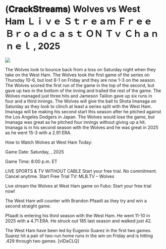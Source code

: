 # (𝐂𝐫𝐚𝐜𝐤𝐒𝐭𝐫𝐞𝐚𝐦𝐬) Wolves vs West Ham Ｌｉｖｅ Ｓｔｒｅａｍ Ｆｒｅｅ Ｂｒｏａｄｃａｓｔ ＯＮ Ｔｖ Ｃｈａｎｎｅｌ , 2025  
  
  
[![](https://i.imgur.com/qSNzIqt.png)](https://movie.rssnews.media/ukmqlHSlc.php)  
  
The Wolves look to bounce back from a loss on Saturday night when they take on the West Ham. The Wolves took the first game of the series on Thursday 10-6, but lost 8-1 on Friday and they are now 1-3 on the season. The Wolves scored the first run of the game in the top of the second, but gave up two in the bottom of the inning and trailed the rest of the game. The Wolves managed just three hits and Jameson Taillon gave up six runs in four and a third innings. The Wolves will give the ball to Shota Imanaga on Saturday as they look to clinch at least a series split with the West Ham. Imanaga will be making his second start this season after he pitched against the Los Angeles Dodgers in Japan. The Wolves would lose the game, but Imanaga was great as he pitched four innings without giving up a hit. Imanaga is in his second season with the Wolves and he was great in 2025 as he went 15-3 with a 2.91 ERA.

How to Watch Wolves at West Ham Today:

Game Date: Saturday, , 2025

Game Time: 8:00 p.m. ET

LIVE SPORTS & TV WITHOUT CABLE
Start your free trial. No commitment. Cancel anytime.
Start Free Trial
TV: MLB.TV – Wolves

Live stream the Wolves at West Ham game on Fubo: Start your free trial now!

The West Ham will counter with Brandon Pfaadt as they try and win a second straight game.

Pfaadt is entering his third season with the West Ham. He went 11-10 in 2025 with a 4.71 ERA. He struck out 185 last season and walked just 42.

The West Ham have been led by Eugenio Suarez in the first two games. Suarez hit a pair of two-run home runs in the win on Friday and is hitting .429 through two games. [vIDaCLQ]